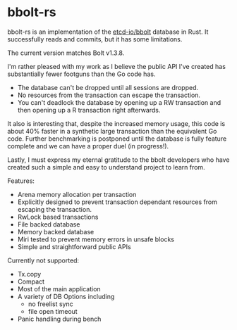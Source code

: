 bbolt-rs
=====

bbolt-rs is an implementation of the [etcd-io/bbolt](https://github.com/etcd-io/bbolt) database in Rust.
It successfully reads and commits, but it has some limitations. 

The current version matches Bolt v1.3.8.

I'm rather pleased with my work as I believe the public API I've created has substantially fewer footguns than the Go code has.
* The database can't be dropped until all sessions are dropped.
* No resources from the transaction can escape the transaction.
* You can't deadlock the database by opening up a RW transaction and then opening up a R transaction right afterwards.

It also is interesting that, despite the increased memory usage, this code is about 40% faster in a synthetic large transaction than the equivalent Go code.
Further benchmarking is postponed until the database is fully feature complete and we can have a proper duel (in progress!).

Lastly, I must express my eternal gratitude to the bbolt developers who have created such a simple and easy to understand project to learn from.

Features:
* Arena memory allocation per transaction
* Explicitly designed to prevent transaction dependant resources from escaping the transaction.
* RwLock based transactions
* File backed database
* Memory backed database
* Miri tested to prevent memory errors in unsafe blocks
* Simple and straightforward public APIs

Currently not supported:
* Tx.copy
* Compact
* Most of the main application
* A variety of DB Options including 
  * no freelist sync
  * file open timeout
* Panic handling during bench
